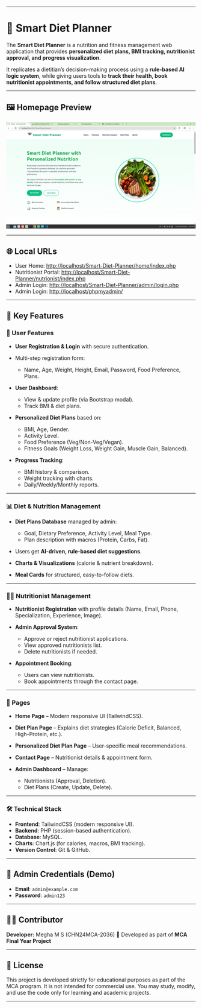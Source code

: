 
---

# 🥗 Smart Diet Planner

The **Smart Diet Planner** is a nutrition and fitness management web application that provides **personalized diet plans, BMI tracking, nutritionist approval, and progress visualization**.

It replicates a dietitian’s decision-making process using a **rule-based AI logic system**, while giving users tools to **track their health, book nutritionist appointments, and follow structured diet plans**.

---
## 🖼️ Homepage Preview

![Smart Diet Planner Homepage](nutrionist/uploads/diet-home.png)

---

## 🌐 Local URLs

* User Home: [http://localhost/Smart-Diet-Planner/home/index.php](http://localhost/Smart-Diet-Planner/home/index.php)
* Nutritionist Portal: [http://localhost/Smart-Diet-Planner/nutrionist/index.php](http://localhost/Smart-Diet-Planner/nutrionist/index.php)
* Admin Login: [http://localhost/Smart-Diet-Planner/admin/login.php](http://localhost/Smart-Diet-Planner/admin/login.php)
* Admin Login: [http://localhost/phpmyadmin/](http://localhost/phpmyadmin/)

---

## 🚀 Key Features

### 👤 User Features

* **User Registration & Login** with secure authentication.
* Multi-step registration form:

  * Name, Age, Weight, Height, Email, Password, Food Preference, Plans.
* **User Dashboard**:

  * View & update profile (via Bootstrap modal).
  * Track BMI & diet plans.
* **Personalized Diet Plans** based on:

  * BMI, Age, Gender.
  * Activity Level.
  * Food Preference (Veg/Non-Veg/Vegan).
  * Fitness Goals (Weight Loss, Weight Gain, Muscle Gain, Balanced).
* **Progress Tracking**:

  * BMI history & comparison.
  * Weight tracking with charts.
  * Daily/Weekly/Monthly reports.

---

### 📊 Diet & Nutrition Management

* **Diet Plans Database** managed by admin:

  * Goal, Dietary Preference, Activity Level, Meal Type.
  * Plan description with macros (Protein, Carbs, Fat).
* Users get **AI-driven, rule-based diet suggestions**.
* **Charts & Visualizations** (calorie & nutrient breakdown).
* **Meal Cards** for structured, easy-to-follow diets.

---

### 👩‍⚕️ Nutritionist Management

* **Nutritionist Registration** with profile details (Name, Email, Phone, Specialization, Experience, Image).
* **Admin Approval System**:

  * Approve or reject nutritionist applications.
  * View approved nutritionists list.
  * Delete nutritionists if needed.
* **Appointment Booking**:

  * Users can view nutritionists.
  * Book appointments through the contact page.

---

### 📅 Pages

* **Home Page** – Modern responsive UI (TailwindCSS).
* **Diet Plan Page** – Explains diet strategies (Calorie Deficit, Balanced, High-Protein, etc.).
* **Personalized Diet Plan Page** – User-specific meal recommendations.
* **Contact Page** – Nutritionist details & appointment form.
* **Admin Dashboard** – Manage:

  * Nutritionists (Approval, Deletion).
  * Diet Plans (Create, Update, Delete).

---

### 🛠️ Technical Stack

* **Frontend**: TailwindCSS (modern responsive UI).
* **Backend**: PHP (session-based authentication).
* **Database**: MySQL.
* **Charts**: Chart.js (for calories, macros, BMI tracking).
* **Version Control**: Git & GitHub.

---

## 🔑 Admin Credentials (Demo)

* **Email**: `admin@example.com`
* **Password**: `admin123`

---


## 👨‍💻 Contributor

**Developer:** Megha M S (CHN24MCA-2036)
📌 Developed as part of **MCA Final Year Project**

---

## 📜 License

This project is developed strictly for educational purposes as part of the MCA program.
It is not intended for commercial use. You may study, modify, and use the code only for learning and academic projects.

---
